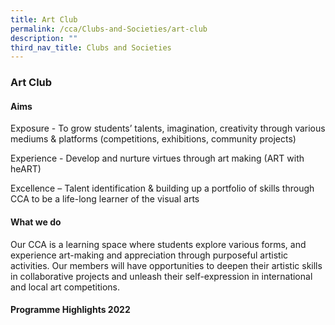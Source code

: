 ```yaml
---
title: Art Club
permalink: /cca/Clubs-and-Societies/art-club
description: ""
third_nav_title: Clubs and Societies
---
```

### Art Club

#### Aims

Exposure - To grow students’ talents, imagination, creativity through various mediums & platforms (competitions, exhibitions, community projects)  

Experience - Develop and nurture virtues through art making (ART with heART)

Excellence – Talent identification & building up a portfolio of skills through CCA to be a life-long learner of the visual arts

#### What we do

Our CCA is a learning space where students explore various forms, and experience art-making and appreciation through purposeful artistic activities. Our members will have opportunities to deepen their artistic skills in collaborative projects and unleash their self-expression in international and local art competitions.

#### Programme Highlights 2022